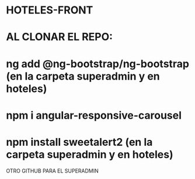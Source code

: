 # HOTELES-FRONT
# AL CLONAR EL REPO:
# ng add @ng-bootstrap/ng-bootstrap (en la carpeta superadmin y en hoteles)
# npm i angular-responsive-carousel
# npm install sweetalert2  (en la carpeta superadmin y en hoteles)

OTRO GITHUB PARA EL SUPERADMIN
